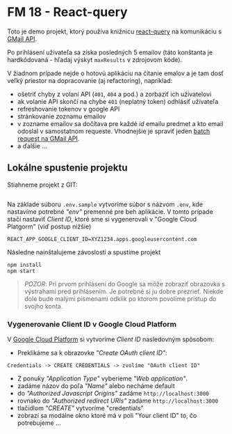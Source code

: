 # FM 18 - React-query

Toto je demo projekt, ktorý používa knižnicu [react-query](https://react-query.tanstack.com/) na komunikáciu s [GMail API](https://developers.google.com/gmail/api/reference/rest).

Po prihlásení užívateľa sa získa posledných 5 emailov (táto konštanta je hardkódovaná - hľadaj výskyt `maxResults` v zdrojovom kóde).

V žiadnom prípade nejde o hotovú aplikáciu na čítanie emalov a je tam dosť veľký priestor na dopracovanie (aj refactoring), napríklad:

  - ošetriť chyby z volaní API (`401`, `404` a pod.) a zorbaziť ich užívatelovi
  - ak volanie API skončí na chybe `401` (neplatný token) odhlásiť užívateľa
  - refreshovanie tokenov v google API
  - stránkovanie zoznamu emailov
  - v zozname emailov sa dočítava pre každé *id* emailu predmet a kto email odoslal v samostatnom requeste. Vhodnejšie je spraviť jeden [batch request na GMail API](https://developers.google.com/gmail/api/guides/batch).
  - a ďalšie ...
  
  
## Lokálne spustenie projektu
  
 
 Stiahneme projekt z GIT:
  
```
```
Na základe súboru `.env.sample` vytvoríme súbor s názvom `.env`, kde nastavíme potrebné *"env"* premenné pre beh aplikácie. V tomto prípade stačí nastaviť *Client ID*, ktoré sme si vygenerovali v "Google Cloud Platgorm" (viď postup nižšie)

```
REACT_APP_GOOGLE_CLIENT_ID=XYZ1234.apps.googleusercontent.com
```

Následne nainštalujeme závoslosti a spustíme projekt

```
npm install
npm start
```

> *POZOR*: Pri prvom prihlásení do Google sa môže zobraziť obrazovka s výstrahami pred prihlásením. Je potrebné si ju dobre prezrieť. Niekde dole bude malými písmenami odklik po ktorom povolíme prístup do svojho konta. 


### Vygenerovanie Client ID v Google Cloud Platform

V [Google Cloud Platform](https://console.cloud.google.com/apis/dashboard) si vytvoríme *Client ID* nasledovným spôsobom:

- Preklikáme sa k obrazovke *"Create OAuth client ID"*:

```
Credentials -> CREATE CREDENTIALS -> zvolíme "OAuth client ID"
```

- Z ponuky *"Application Type"* vyberieme *"Web application"*.
- zadáme názov do poľa *"Name"* alebo necháme default
- do *"Authorized Javascript Origins"* zadáme `http://localhost:3000`
- rovnako do *"Authorized redirect URIs"* zadáme `http://localhost:3000`
- tlačidlom *"CREATE"* vytvoríme "credentials"
- zobrazí sa modálne okno ktoré má v poli "Your client ID" to, čo potrebujeme ...



